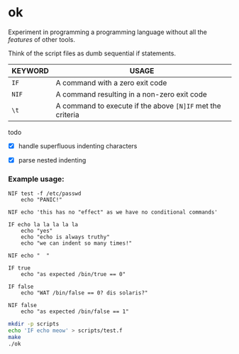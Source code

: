 # ok

Experiment in programming a programming language without all the *features* of other tools.

Think of the script files as dumb sequential if statements.


| KEYWORD | USAGE   |
|---------|---------|
| `IF`    | A command with a zero exit code |
| `NIF`   | A command resulting in a non-zero exit code |
| `\t`    | A command to execute if the above `[N]IF` met the criteria |


todo

- [x] handle superfluous indenting characters
- [x] parse nested indenting


### Example usage:
```text
NIF test -f /etc/passwd
	echo "PANIC!"

NIF echo 'this has no "effect" as we have no conditional commands'

IF echo la la la la la
	echo "yes"
	echo "echo is always truthy"
	echo "we can indent so many times!"

NIF echo "	"

IF true
	echo "as expected /bin/true == 0"

IF false
	echo "WAT /bin/false == 0? dis solaris?"

NIF false
	echo "as expected /bin/false == 1"

```

```bash
mkdir -p scripts
echo 'IF echo meow' > scripts/test.f
make
./ok
```
